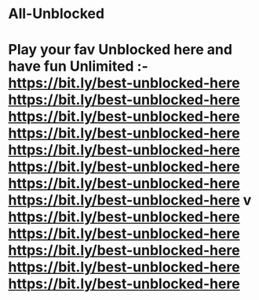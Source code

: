 # All-Unblocked
# Play your fav Unblocked here and have fun Unlimited :-  https://bit.ly/best-unblocked-here https://bit.ly/best-unblocked-here https://bit.ly/best-unblocked-here https://bit.ly/best-unblocked-here https://bit.ly/best-unblocked-here https://bit.ly/best-unblocked-here https://bit.ly/best-unblocked-here https://bit.ly/best-unblocked-here v https://bit.ly/best-unblocked-here https://bit.ly/best-unblocked-here https://bit.ly/best-unblocked-here https://bit.ly/best-unblocked-here https://bit.ly/best-unblocked-here 
